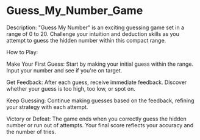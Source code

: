 # Guess_My_Number_Game
Description:
"Guess My Number" is an exciting guessing game set in a range of 0 to 20. Challenge your intuition and deduction skills as you attempt to guess the hidden number within this compact range.

How to Play:

Make Your First Guess: Start by making your initial guess within the range. Input your number and see if you're on target.

Get Feedback: After each guess, receive immediate feedback. Discover whether your guess is too high, too low, or spot on.

Keep Guessing: Continue making guesses based on the feedback, refining your strategy with each attempt.

Victory or Defeat: The game ends when you correctly guess the hidden number or run out of attempts. Your final score reflects your accuracy and the number of tries.
